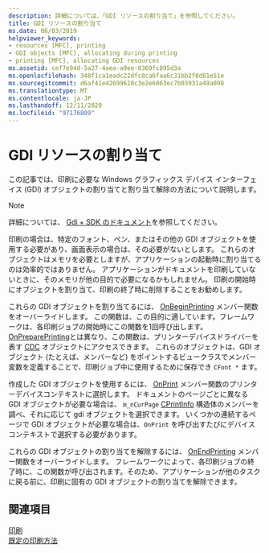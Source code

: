 ```yaml
---
description: 詳細については、「GDI リソースの割り当て」を参照してください。
title: GDI リソースの割り当て
ms.date: 06/03/2019
helpviewer_keywords:
- resources [MFC], printing
- GDI objects [MFC], allocating during printing
- printing [MFC], allocating GDI resources
ms.assetid: cef7e94d-5a27-4aea-a9ee-8369fc895d3a
ms.openlocfilehash: 348f1ca1eadc22dfc8ca6faa6c31bb2f8d81e51e
ms.sourcegitcommit: d6af41e42699628c3e2e6063ec7b03931a49a098
ms.translationtype: MT
ms.contentlocale: ja-JP
ms.lasthandoff: 12/11/2020
ms.locfileid: "97176809"
---
```

# <a name="allocating-gdi-resources"></a>GDI リソースの割り当て

この記事では、印刷に必要な Windows グラフィックス デバイス インターフェイス (GDI) オブジェクトの割り当てと割り当て解除の方法について説明します。

> [!NOTE]
> 詳細については、 [Gdi + SDK のドキュメント](/windows/win32/gdiplus/-gdiplus-gdi-start)を参照してください。

印刷の場合は、特定のフォント、ペン、またはその他の GDI オブジェクトを使用する必要があり、画面表示の場合は、その必要がないとします。 これらのオブジェクトはメモリを必要としますが、アプリケーションの起動時に割り当てるのは効率的ではありません。 アプリケーションがドキュメントを印刷していないときに、そのメモリが他の目的で必要になるかもしれません。 印刷の開始時にオブジェクトを割り当て、印刷の終了時に削除することをお勧めします。

これらの GDI オブジェクトを割り当てるには、 [OnBeginPrinting](reference/cview-class.md#onbeginprinting) メンバー関数をオーバーライドします。 この関数は、この目的に適しています。フレームワークは、各印刷ジョブの開始時にこの関数を1回呼び出します。 [OnPreparePrinting](reference/cview-class.md#onprepareprinting)とは異なり、この関数は、プリンターデバイスドライバーを表す [CDC](reference/cdc-class.md) オブジェクトにアクセスできます。 これらのオブジェクトは、GDI オブジェクト (たとえば、メンバーなど) をポイントするビュークラスでメンバー変数を定義することで、印刷ジョブ中に使用するために保存でき `CFont *` ます。

作成した GDI オブジェクトを使用するには、 [OnPrint](reference/cview-class.md#onprint) メンバー関数のプリンターデバイスコンテキストに選択します。 ドキュメントのページごとに異なる GDI オブジェクトが必要な場合は、 `m_nCurPage` [CPrintInfo](reference/cprintinfo-structure.md) 構造体のメンバーを調べ、それに応じて gdi オブジェクトを選択できます。 いくつかの連続するページで GDI オブジェクトが必要な場合は、`OnPrint` を呼び出すたびにデバイス コンテキストで選択する必要があります。

これらの GDI オブジェクトの割り当てを解除するには、 [OnEndPrinting](reference/cview-class.md#onendprinting) メンバー関数をオーバーライドします。 フレームワークによって、各印刷ジョブの終了時に、この関数が呼び出されます。そのため、アプリケーションが他のタスクに戻る前に、印刷に固有の GDI オブジェクトの割り当てを解除できます。

## <a name="see-also"></a>関連項目

[印刷](printing.md)<br/>
[既定の印刷方法](how-default-printing-is-done.md)
